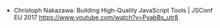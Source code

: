 - Christoph Nakazawa: Building High-Quality JavaScript Tools | JSConf EU 2017 https://www.youtube.com/watch?v=PvabBs_utr8

